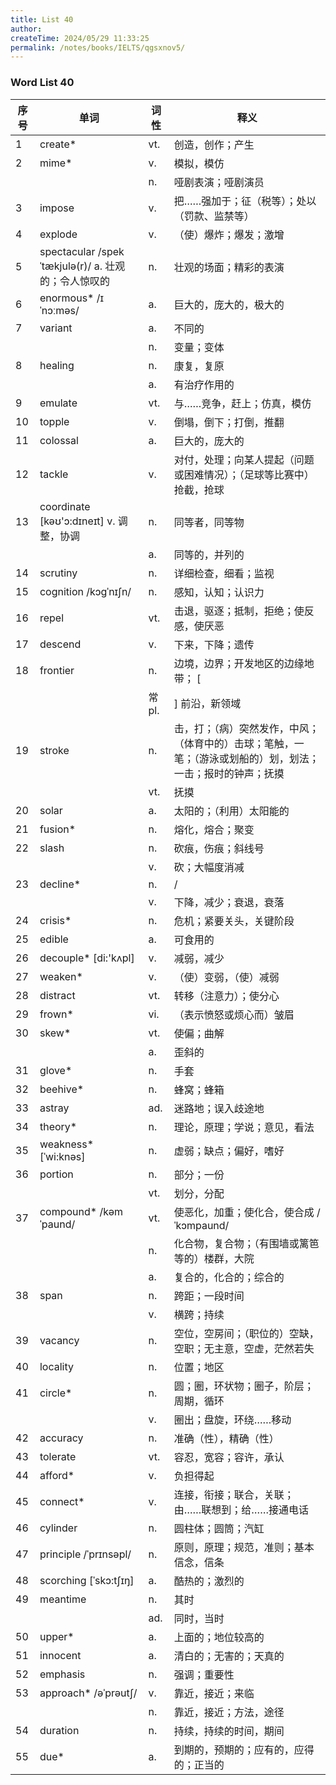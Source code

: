 ```yaml
---
title: List 40
author:
createTime: 2024/05/29 11:33:25
permalink: /notes/books/IELTS/qgsxnov5/
---
```


### Word List 40

| 序号 | 单词       | 词性    | 释义                                  |
|------|------------|---------|---------------------------------------|
| 1 | create* | vt. | 创造，创作；产生 |
| 2 | mime* | v. | 模拟，模仿 |
|      |            | n.   | 哑剧表演；哑剧演员 |
| 3 | impose | v. | 把……强加于；征（税等）；处以（罚款、监禁等） |
| 4 | explode | v. | （使）爆炸；爆发；激增 |
| 5 | spectacular /spekˈtækjulə(r)/ a. 壮观的；令人惊叹的 | n. | 壮观的场面；精彩的表演 |
| 6 | enormous* /ɪˈnɔːməs/ | a. | 巨大的，庞大的，极大的 |
| 7 | variant | a. | 不同的 |
|      |            | n.   | 变量；变体 |
| 8 | healing | n. | 康复，复原 |
|      |            | a.   | 有治疗作用的 |
| 9 | emulate | vt. | 与……竞争，赶上；仿真，模仿 |
| 10 | topple | v. | 倒塌，倒下；打倒，推翻 |
| 11 | colossal | a. | 巨大的，庞大的 |
| 12 | tackle | v. | 对付，处理；向某人提起（问题或困难情况）；（足球等比赛中）抢截，抢球 |
| 13 | coordinate [kəʊ'ɔ:dɪneɪt] v. 调整，协调 | n. | 同等者，同等物 |
|      |            | a.   | 同等的，并列的 |
| 14 | scrutiny | n. | 详细检查，细看；监视 |
| 15 | cognition /kɔgˈnɪʃn/ | n. | 感知，认知；认识力 |
| 16 | repel | vt. | 击退，驱逐；抵制，拒绝；使反感，使厌恶 |
| 17 | descend | v. | 下来，下降；遗传 |
| 18 | frontier | n. | 边境，边界；开发地区的边缘地带； [ |
|      |            | 常pl.   | ] 前沿，新领域 |
| 19 | stroke | n. | 击，打；（病）突然发作，中风；（体育中的）击球；笔触，一笔；（游泳或划船的）划，划法；一击；报时的钟声；抚摸 |
|      |            | vt.   | 抚摸 |
| 20 | solar | a. | 太阳的；（利用）太阳能的 |
| 21 | fusion* | n. | 熔化，熔合；聚变 |
| 22 | slash | n. | 砍痕，伤痕；斜线号 |
|      |            | v.   | 砍；大幅度消减 |
| 23 | decline* | n. | / |
|      |            | v.   | 下降，减少；衰退，衰落 |
| 24 | crisis* | n. | 危机；紧要关头，关键阶段 |
| 25 | edible | a. | 可食用的 |
| 26 | decouple* [di:'kʌpl] | v. | 减弱，减少 |
| 27 | weaken* | v. | （使）变弱，（使）减弱 |
| 28 | distract | vt. | 转移（注意力）；使分心 |
| 29 | frown* | vi. | （表示愤怒或烦心而）皱眉 |
| 30 | skew* | vt. | 使偏；曲解 |
|      |            | a.   | 歪斜的 |
| 31 | glove* | n. | 手套 |
| 32 | beehive* | n. | 蜂窝；蜂箱 |
| 33 | astray | ad. | 迷路地；误入歧途地 |
| 34 | theory* | n. | 理论，原理；学说；意见，看法 |
| 35 | weakness* [ˈwi:knəs] | n. | 虚弱；缺点；偏好，嗜好 |
| 36 | portion | n. | 部分；一份 |
|      |            | vt.   | 划分，分配 |
| 37 | compound* /kəmˈpaund/ | vt. | 使恶化，加重；使化合，使合成 /ˈkɔmpaund/ |
|      |            | n.   | 化合物，复合物；（有围墙或篱笆等的）楼群，大院 |
|      |            | a.   | 复合的，化合的；综合的 |
| 38 | span | n. | 跨距；一段时间 |
|      |            | v.   | 横跨；持续 |
| 39 | vacancy | n. | 空位，空房间；（职位的）空缺，空职；无主意，空虚，茫然若失 |
| 40 | locality | n. | 位置；地区 |
| 41 | circle* | n. | 圆；圈，环状物；圈子，阶层；周期，循环 |
|      |            | v.   | 圈出；盘旋，环绕……移动 |
| 42 | accuracy | n. | 准确（性），精确（性） |
| 43 | tolerate | vt. | 容忍，宽容；容许，承认 |
| 44 | afford* | v. | 负担得起 |
| 45 | connect* | v. | 连接，衔接；联合，关联；由……联想到；给……接通电话 |
| 46 | cylinder | n. | 圆柱体；圆筒；汽缸 |
| 47 | principle /ˈprɪnsəpl/ | n. | 原则，原理；规范，准则；基本信念，信条 |
| 48 | scorching [ˈskɔ:tʃɪŋ] | a. | 酷热的；激烈的 |
| 49 | meantime | n. | 其时 |
|      |            | ad.   | 同时，当时 |
| 50 | upper* | a. | 上面的；地位较高的 |
| 51 | innocent | a. | 清白的；无害的；天真的 |
| 52 | emphasis | n. | 强调；重要性 |
| 53 | approach* /əˈprəutʃ/ | v. | 靠近，接近；来临 |
|      |            | n.   | 靠近，接近；方法，途径 |
| 54 | duration | n. | 持续，持续的时间，期间 |
| 55 | due* | a. | 到期的，预期的；应有的，应得的；正当的 |